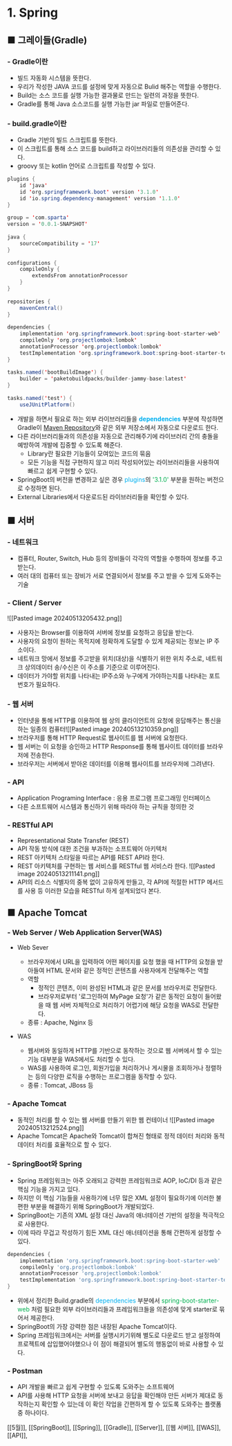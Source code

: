# **1. Spring** 

## ■ 그레이들(Gradle)
### - Gradle이란
- 빌드 자동화 시스템을 뜻한다.
- 우리가 작성한 JAVA 코드를 설정에 맞게 자동으로 Bulid 해주는 역할을 수행한다.
- Build는 소스 코드를 실행 가능한 결과물로 만드는 일련의 과정을 뜻한다.
- Gradle를 통해 Java 소스코드를 실행 가능한 jar 파일로 만들어준다.


### - build.gradle이란
- Gradle 기반의 빌드 스크립트를 뜻한다.
- 이 스크립트를 통해 소스 코드를 build하고 라이브러리들의 의존성을 관리할 수 있다.
- groovy 또는 kotlin 언어로 스크립트를 작성할 수 있다.

``` java
plugins {  
    id 'java'  
    id 'org.springframework.boot' version '3.1.0'  
    id 'io.spring.dependency-management' version '1.1.0'  
}  
  
group = 'com.sparta'  
version = '0.0.1-SNAPSHOT'  
  
java {  
    sourceCompatibility = '17'  
}  
  
configurations {  
    compileOnly {  
        extendsFrom annotationProcessor  
    }  
}  
  
repositories {  
    mavenCentral()  
}  
  
dependencies {  
    implementation 'org.springframework.boot:spring-boot-starter-web'  
    compileOnly 'org.projectlombok:lombok'  
    annotationProcessor 'org.projectlombok:lombok'  
    testImplementation 'org.springframework.boot:spring-boot-starter-test'  
}  
  
tasks.named('bootBuildImage') {  
    builder = 'paketobuildpacks/builder-jammy-base:latest'  
}  
  
tasks.named('test') {  
    useJUnitPlatform()
```
- 개발을 하면서 필요로 하는 외부 라이브러리들을 **<font color="#00b0f0">dependencies</font>** 부분에 작성하면
   Gradle이 [Maven Repository](https://mvnrepository.com/)와 같은 외부 저장소에서 자동으로 다운로드 한다.
- 다른 라이브러리들과의 의존성을 자동으로 관리해주기에 라이브러리 간의 충돌을 예방하여
   개발에 집중할 수 있도록 해준다.
	- Library란 필요한 기능들이 모여있는 코드의 묶음
	- 모든 기능을 직접 구현하지 않고 미리 작성되어있는 라이브러리들을 사용하여 빠르고 쉽게 구현할 수 있다.
- SpringBoot의 버전을 변경하고 싶은 경우 <font color="#00b0f0">plugins</font>의 <font color="#00b050">'3.1.0'</font> 부분을 원하는 버전으로 수정하면 된다.
- External Libraries에서 다운로드된 라이브러리들을 확인할 수 있다.



## ■  서버
### - 네트워크
- 컴퓨터, Router, Switch, Hub 등의 장비들이 각각의 역할을 수행하여 정보를 주고받는다.
- 여러 대의 컴퓨터 또는 장비가 서로 연결되어서 정보를 주고 받을 수 있게 도와주는 기술


### - Client / Server
![[Pasted image 20240513205432.png]]
- 사용자는 Browser를 이용하여 서버에 정보를 요청하고 응답을 받는다.
- 사용자의 요청이 원하는 목적지에 정확하게 도달할 수 있게 제공되는 정보는 IP 주소이다.
- 네트워크 망에서 정보를 주고받을 위치(대상)을 식별하기 위한 위치 주소로, 네트워크 상의데이터 송/수신은 이 주소를 기준으로 이루어진다.
- 데이터가 가야할 위치를 나타내는 IP주소와 누구에게 가야하는지를 나타내는 포트번호가 필요하다.


### - 웹 서버
- 인터넷을 통해 HTTP를 이용하여 웹 상의 클라이언트의 요청에 응답해주는 통신을 하는 일종의 컴퓨터![[Pasted image 20240513210359.png]]
- 브라우저를 통해 HTTP Request로 웹사이트를 웹 서버에 요청한다.
- 웹 서버는 이 요청을 승인하고 HTTP Response를 통해 웹사이트 데이터를 브라우저에 전송한다.
- 브라우저는 서버에서 받아온 데이터를 이용해 웹사이트를 브라우저에 그려낸다.


### - API
- Application Programing Interface : 응용 프로그램 프로그래밍 인터페이스
- 다른 소프트웨어 시스템과 통신하기 위해 따라야 하는 규칙을 정의한 것


### - RESTful API
- Representational State Transfer (REST)
- API 작동 방식에 대한 조건을 부과하는 소프트웨어 아키텍처
- REST 아키텍처 스타일을 따르는 API를 REST API라 한다.
- REST 아키텍처를 구현하는 웹 서비스를 RESTful 웹 서비스라 한다.
![[Pasted image 20240513211141.png]]
- API의 리소스 식별자의 중복 없이 고유하게 만들고, 각 API에 적절한 HTTP 메서드를 사용 등 이러한 모습을 RESTful 하게 설계되었다 본다.


## ■ Apache Tomcat
### - Web Server / Web Application Server(WAS)
- Web Sever 
	- 브라우저에서 URL을 입력하여 어떤 페이지를 요청 했을 때 HTTP의 요청을 받아들여 HTML 문서와 같은 정적인 콘텐츠를 사용자에게 전달해주는 역할
	- 역할
		- 정적인 콘텐츠, 이미 완성된 HTML과 같은 문서를 브라우저로 전달한다.
		- 브라우저로부터 '로그인하여 MyPage 요청'가 같은 동적인 요청이 들어왔을 때 웹 서버 자체적으로 처리하기 어렵기에 해당 요청을 WAS로 전달한다.
	- 종류 : Apache, Nginx 등

- WAS
	- 웹서버와 동일하게 HTTP를 기반으로 동작하는 것으로 웹 서버에서 할 수 있는 기능 대부분을 WAS에서도 처리할 수 있다.
	- WAS를 사용하여 로그인, 회원가입을 처리하거나 게시물을 조회하거나 정렬하는 등의 다양한 로직을 수행하는 프로그램을 동작할 수 있다.
	- 종류 : Tomcat, JBoss 등


### - Apache Tomcat
- 동적인 처리를 할 수 있는 웹 서버를 만들기 위한 웹 컨테이너
  ![[Pasted image 20240513212524.png]]
- Apache Tomcat은 Apache와 Tomcat이 합쳐진 형태로 정적 데이터 처리와 동적 데이터 처리를 효율적으로 할 수 있다.


### - SpringBoot와 Spring
- Spring 프레임워크는 아주 오래되고 강력한 프레임워크로 AOP, IoC/DI 등과 같은 핵심 기능을 가지고 있다.
- 하지만 이 핵심 기능들을 사용하기에 너무 많은 XML 설정이 필요하기에 이러한 불편한 부분을 해결하기 위해 SpringBoot가 개발되었다.
- SpringBoot는 기존의 XML 설정 대신 Java의 애너테이션 기반의 설정을 적극적으로 사용한다.
- 이에 따라 무겁고 작성하기 힘든 XML 대신 애너테이션을 통해 간편하게 설정할 수 있다.
``` groovy
dependencies {  
    implementation 'org.springframework.boot:spring-boot-starter-web'  
    compileOnly 'org.projectlombok:lombok'  
    annotationProcessor 'org.projectlombok:lombok'  
    testImplementation 'org.springframework.boot:spring-boot-starter-test'  
}
```
- 위에서 정리한 Build.gradle의 <font color="#00b0f0">dependencies</font> 부분에서 <font color="#00b050">spring-boot-starter-web</font> 처럼 필요한 외부 라이브러리들과 프레임워크들을 의존성에 맞게 starter로 묶어서 제공한다.
- SpringBoot의 가장 강력한 점은 내장된 Apache Tomcat이다.
- Spring 프레임워크에서는 서버를 실행시키기위해 별도로 다운로드 받고 설정하여 프로젝트에 삽입했어야했으나 이 점이 해결되어 별도의 행동없이 바로 사용할 수 있다.


### - Postman
- API 개발을 빠르고 쉽게 구현할 수 있도록 도와주는 소프트웨어
- API를 사용해 HTTP 요청을 서버에 보내고 응답을 확인해야 만든 서버가 제대로 동작하는지 확인할 수 있는데 이 확인 작업을 간편하게 할 수 있도록 도와주는 플랫폼 중 하나이다.





[[5월]], [[SpringBoot]], [[Spring]], [[Gradle]], [[Server]],  [[웹 서버]], [[WAS]], [[API]], 